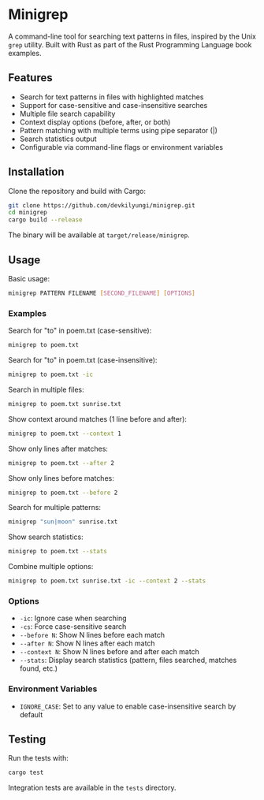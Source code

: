 # Minigrep

A command-line tool for searching text patterns in files, inspired by the Unix `grep` utility. Built with Rust as part of the Rust Programming Language book examples.

## Features

- Search for text patterns in files with highlighted matches
- Support for case-sensitive and case-insensitive searches
- Multiple file search capability
- Context display options (before, after, or both)
- Pattern matching with multiple terms using pipe separator (|)
- Search statistics output
- Configurable via command-line flags or environment variables

## Installation

Clone the repository and build with Cargo:

```bash
git clone https://github.com/devkilyungi/minigrep.git
cd minigrep
cargo build --release
```

The binary will be available at `target/release/minigrep`.

## Usage

Basic usage:

```bash
minigrep PATTERN FILENAME [SECOND_FILENAME] [OPTIONS]
```

### Examples

Search for "to" in poem.txt (case-sensitive):
```bash
minigrep to poem.txt
```

Search for "to" in poem.txt (case-insensitive):
```bash
minigrep to poem.txt -ic
```

Search in multiple files:
```bash
minigrep to poem.txt sunrise.txt
```

Show context around matches (1 line before and after):
```bash
minigrep to poem.txt --context 1
```

Show only lines after matches:
```bash
minigrep to poem.txt --after 2
```

Show only lines before matches:
```bash
minigrep to poem.txt --before 2
```

Search for multiple patterns:
```bash
minigrep "sun|moon" sunrise.txt
```

Show search statistics:
```bash
minigrep to poem.txt --stats
```

Combine multiple options:
```bash
minigrep to poem.txt sunrise.txt -ic --context 2 --stats
```

### Options

- `-ic`: Ignore case when searching
- `-cs`: Force case-sensitive search
- `--before N`: Show N lines before each match
- `--after N`: Show N lines after each match
- `--context N`: Show N lines before and after each match
- `--stats`: Display search statistics (pattern, files searched, matches found, etc.)

### Environment Variables

- `IGNORE_CASE`: Set to any value to enable case-insensitive search by default

## Testing

Run the tests with:

```bash
cargo test
```

Integration tests are available in the `tests` directory.